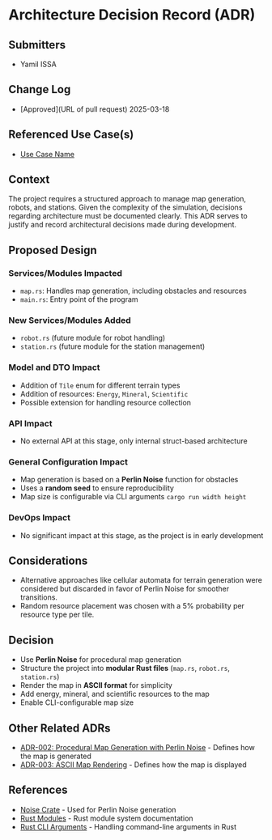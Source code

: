 # Architecture Decision Record (ADR)

## Submitters
- Yamil ISSA

## Change Log
- [Approved](URL of pull request) 2025-03-18

## Referenced Use Case(s)
- [Use Case Name](URL)

## Context
The project requires a structured approach to manage map generation, robots, and stations. Given the complexity of the simulation, decisions regarding architecture must be documented clearly. This ADR serves to justify and record architectural decisions made during development.

## Proposed Design
### Services/Modules Impacted
- `map.rs`: Handles map generation, including obstacles and resources
- `main.rs`: Entry point of the program

### New Services/Modules Added
- `robot.rs` (future module for robot handling)
- `station.rs` (future module for the station management)

### Model and DTO Impact
- Addition of `Tile` enum for different terrain types
- Addition of resources: `Energy`, `Mineral`, `Scientific`
- Possible extension for handling resource collection

### API Impact
- No external API at this stage, only internal struct-based architecture

### General Configuration Impact
- Map generation is based on a **Perlin Noise** function for obstacles
- Uses a **random seed** to ensure reproducibility
- Map size is configurable via CLI arguments `cargo run width height`

### DevOps Impact
- No significant impact at this stage, as the project is in early development

## Considerations
- Alternative approaches like cellular automata for terrain generation were considered but discarded in favor of Perlin Noise for smoother transitions.
- Random resource placement was chosen with a 5% probability per resource type per tile.

## Decision
- Use **Perlin Noise** for procedural map generation
- Structure the project into **modular Rust files** (`map.rs`, `robot.rs`, `station.rs`)
- Render the map in **ASCII format** for simplicity
- Add energy, mineral, and scientific resources to the map
- Enable CLI-configurable map size

## Other Related ADRs
- [ADR-002: Procedural Map Generation with Perlin Noise](URL) - Defines how the map is generated
- [ADR-003: ASCII Map Rendering](URL) - Defines how the map is displayed

## References
- [Noise Crate](https://docs.rs/noise/latest/noise/) - Used for Perlin Noise generation
- [Rust Modules](https://doc.rust-lang.org/book/ch07-02-defining-modules-to-control-scope-and-privacy.html) - Rust module system documentation
- [Rust CLI Arguments](https://doc.rust-lang.org/book/ch12-01-accepting-command-line-arguments.html) - Handling command-line arguments in Rust